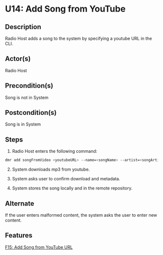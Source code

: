 # U14: Add Song from YouTube

## Description

Radio Host adds a song to the system by specifying a youtube URL in the CLI.

## Actor(s)
 Radio Host

## Precondition(s)
 Song is not in System

## Postcondition(s)
 Song is in System

## Steps

1) Radio Host enters the following command:
```bash
dmr add songFromVideo <youtubeURL> --name=<songName> --artist=<songArtist> --year=<songYear>
```
2) System downloads mp3 from youtube.

3) System asks user to confirm download and metadata.

4) System stores the song locally and in the remote repository.

## Alternate

If the user enters malformed content, the system asks the user to enter new content.

## Features
[F15: Add Song from YouTube URL](../features/#f15-add-song-from-youtube-url)

